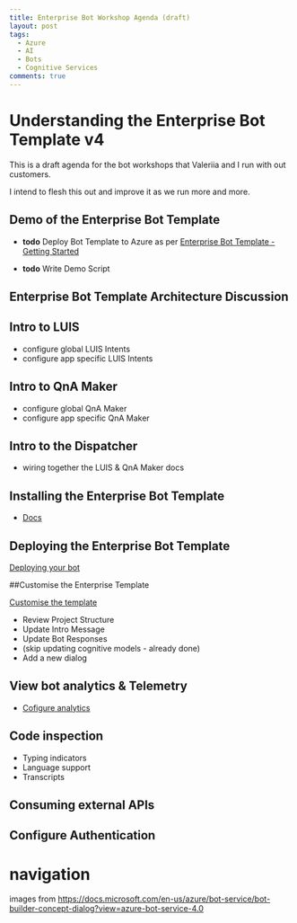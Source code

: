 ```yaml
---
title: Enterprise Bot Workshop Agenda (draft)
layout: post
tags:
  - Azure
  - AI
  - Bots
  - Cognitive Services
comments: true
---
```

# Understanding the Enterprise Bot Template v4

This is a draft agenda for the bot workshops that Valeriia and I run with out customers.

I intend to flesh this out and improve it as we run more and more. 

## Demo of the Enterprise Bot Template

- **todo** Deploy Bot Template to Azure as per [Enterprise Bot Template - Getting Started](https://docs.microsoft.com/en-us/azure/bot-service/bot-builder-enterprise-template-getting-started)

- **todo** Write Demo Script

## Enterprise Bot Template Architecture Discussion

## Intro to LUIS

- configure global LUIS Intents
- configure app specific LUIS Intents

## Intro to QnA Maker

- configure global QnA Maker
- configure app specific QnA Maker

## Intro to the Dispatcher

- wiring together the LUIS & QnA Maker docs

## Installing the Enterprise Bot Template

- [Docs](https://docs.microsoft.com/en-us/azure/bot-service/bot-builder-enterprise-template-getting-started?view=azure-bot-service-4.0)

## Deploying the Enterprise Bot Template

[Deploying your bot](https://docs.microsoft.com/en-us/azure/bot-service/bot-builder-enterprise-template-getting-started?view=azure-bot-service-4.0#deploy-your-bot)

##Customise the Enterprise Template

[Customise the template](https://docs.microsoft.com/en-us/azure/bot-service/bot-builder-enterprise-template-customize?view=azure-bot-service-4.0)

- Review Project Structure
- Update Intro Message
- Update Bot Responses
- (skip updating cognitive models - already done)
- Add a new dialog

## View bot analytics & Telemetry

- [Cofigure analytics](https://docs.microsoft.com/en-us/azure/bot-service/bot-builder-enterprise-template-getting-started?view=azure-bot-service-4.0#view-your-bot-analytics)

## Code inspection

- Typing indicators
- Language support
- Transcripts

## Consuming external APIs

## Configure Authentication

# navigation
images from https://docs.microsoft.com/en-us/azure/bot-service/bot-builder-concept-dialog?view=azure-bot-service-4.0



